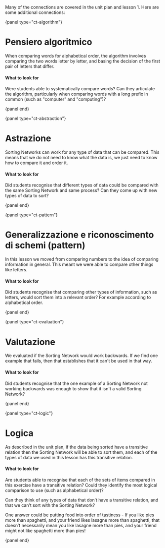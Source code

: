 Many of the connections are covered in the unit plan and lesson 1. Here are some additional connections:

{panel type="ct-algorithm"}

# Pensiero algoritmico

When comparing words for alphabetical order, the algorithm involves comparing the two words letter by letter, and basing the decision of the first pair of letters that differ.

#### What to look for

Were students able to systematically compare words? Can they articulate the algorithm, particularly when comparing words with a long prefix in common (such as "computer" and "computing")?

{panel end}

{panel type="ct-abstraction"}

# Astrazione

Sorting Networks can work for any type of data that can be compared. This means that we do not need to know what the data is, we just need to know how to compare it and order it.

#### What to look for

Did students recognise that different types of data could be compared with the same Sorting Network and same process? Can they come up with new types of data to sort?

{panel end}

{panel type="ct-pattern"}

# Generalizzazione e riconoscimento di schemi (pattern)

In this lesson we moved from comparing numbers to the idea of comparing information in general. This meant we were able to compare other things like letters.

#### What to look for

Did students recognise that comparing other types of information, such as letters, would sort them into a relevant order? For example according to alphabetical order.

{panel end}

{panel type="ct-evaluation"}

# Valutazione

We evaluated if the Sorting Network would work backwards. If we find one example that fails, then that establishes that it can't be used in that way.

#### What to look for

Did students recognise that the one example of a Sorting Network not working backwards was enough to show that it isn't a valid Sorting Network?

{panel end}

{panel type="ct-logic"}

# Logica

As described in the unit plan, if the data being sorted have a transitive relation then the Sorting Network will be able to sort them, and each of the types of data we used in this lesson has this transitive relation.

#### What to look for

Are students able to recognise that each of the sets of items compared in this exercise have a transitive relation? Could they identify the most logical comparison to use (such as alphabetical order)?

Can they think of any types of data that don’t have a transitive relation, and that we can’t sort with the Sorting Network?

One answer could be putting food into order of tastiness - If you like pies more than spaghetti, and your friend likes lasagne more than spaghetti, that doesn’t necessarily mean you like lasagne more than pies, and your friend might not like spaghetti more than pies!

{panel end}